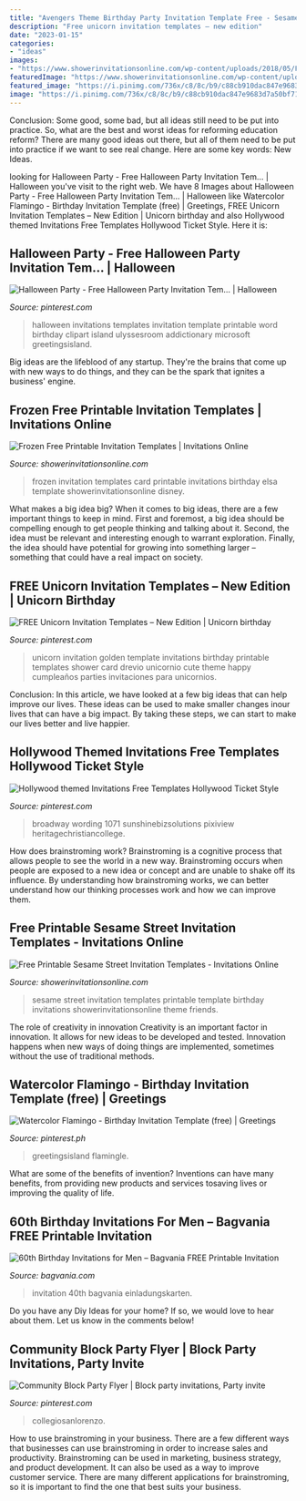 ```yaml
---
title: "Avengers Theme Birthday Party Invitation Template Free - Sesame Street Invitation Templates Printable Template Birthday Invitations Showerinvitationsonline Theme Friends"
description: "Free unicorn invitation templates – new edition"
date: "2023-01-15"
categories:
- "ideas"
images:
- "https://www.showerinvitationsonline.com/wp-content/uploads/2018/05/Free-Online-Sesame-Street-Invitation-Template.jpg"
featuredImage: "https://www.showerinvitationsonline.com/wp-content/uploads/2017/05/Green-Frozen-Invitation-Card.jpg"
featured_image: "https://i.pinimg.com/736x/c8/8c/b9/c88cb910dac847e9683d7a50bf713616.jpg"
image: "https://i.pinimg.com/736x/c8/8c/b9/c88cb910dac847e9683d7a50bf713616.jpg"
---
```



Conclusion: Some good, some bad, but all ideas still need to be put into practice.
So, what are the best and worst ideas for reforming education reform? There are many good ideas out there, but all of them need to be put into practice if we want to see real change. Here are some key words: New Ideas.

	

		
looking for Halloween Party - Free Halloween Party Invitation Tem… | Halloween you've visit to the right web. We have 8 Images about Halloween Party - Free Halloween Party Invitation Tem… | Halloween like Watercolor Flamingo - Birthday Invitation Template (free) | Greetings, FREE Unicorn Invitation Templates – New Edition | Unicorn birthday and also Hollywood themed Invitations Free Templates Hollywood Ticket Style. Here it is:
		
    
## Halloween Party - Free Halloween Party Invitation Tem… | Halloween

<img loading=lazy src="https://i.pinimg.com/736x/c0/19/08/c01908a2bf1fb7ac24235ff1e4e4db88--halloween-clipart-halloween-invitations.jpg" onerror="this.onerror=null;this.src='https://tse1.mm.bing.net/th?id=OIP.5h0lnFJo7JZhbGJVvw2gpQHaKs&amp;pid=15.1';" alt="Halloween Party - Free Halloween Party Invitation Tem… | Halloween">

_Source: pinterest.com_

>halloween invitations templates invitation template printable word birthday clipart island ulyssesroom addictionary microsoft greetingsisland. 

	

Big ideas are the lifeblood of any startup. They're the brains that come up with new ways to do things, and they can be the spark that ignites a business' engine.

    
## Frozen Free Printable Invitation Templates | Invitations Online

<img loading=lazy src="https://www.showerinvitationsonline.com/wp-content/uploads/2017/05/Green-Frozen-Invitation-Card.jpg" onerror="this.onerror=null;this.src='https://tse1.mm.bing.net/th?id=OIP.mR5mT81gJXXRaiY0iQFIkAHaFV&amp;pid=15.1';" alt="Frozen Free Printable Invitation Templates | Invitations Online">

_Source: showerinvitationsonline.com_

>frozen invitation templates card printable invitations birthday elsa template showerinvitationsonline disney. 

	

What makes a big idea big?
When it comes to big ideas, there are a few important things to keep in mind. First and foremost, a big idea should be compelling enough to get people thinking and talking about it. Second, the idea must be relevant and interesting enough to warrant exploration. Finally, the idea should have potential for growing into something larger – something that could have a real impact on society.

    
## FREE Unicorn Invitation Templates – New Edition | Unicorn Birthday

<img loading=lazy src="https://i.pinimg.com/736x/6e/4f/f6/6e4ff60a1a39b1ea8bcc45771e0cb609.jpg" onerror="this.onerror=null;this.src='https://tse2.mm.bing.net/th?id=OIP.hyevl4xaamD_xRPwzQsVHwHaKu&amp;pid=15.1';" alt="FREE Unicorn Invitation Templates – New Edition | Unicorn birthday">

_Source: pinterest.com_

>unicorn invitation golden template invitations birthday printable templates shower card drevio unicornio cute theme happy cumpleaños parties invitaciones para unicornios. 

	

Conclusion:
In this article, we have looked at a few big ideas that can help improve our lives. These ideas can be used to make smaller changes inour lives that can have a big impact. By taking these steps, we can start to make our lives better and live happier.

    
## Hollywood Themed Invitations Free Templates Hollywood Ticket Style

<img loading=lazy src="https://i.pinimg.com/736x/54/5b/8b/545b8b48aeac8c6be761da45700217ad.jpg" onerror="this.onerror=null;this.src='https://tse1.mm.bing.net/th?id=OIP.unQQmB8BPchvLStxzH1rHQHaKY&amp;pid=15.1';" alt="Hollywood themed Invitations Free Templates Hollywood Ticket Style">

_Source: pinterest.com_

>broadway wording 1071 sunshinebizsolutions pixiview heritagechristiancollege. 

	

How does brainstroming work?
Brainstroming is a cognitive process that allows people to see the world in a new way. Brainstroming occurs when people are exposed to a new idea or concept and are unable to shake off its influence. By understanding how brainstroming works, we can better understand how our thinking processes work and how we can improve them.

    
## Free Printable Sesame Street Invitation Templates - Invitations Online

<img loading=lazy src="https://www.showerinvitationsonline.com/wp-content/uploads/2018/05/Free-Online-Sesame-Street-Invitation-Template.jpg" onerror="this.onerror=null;this.src='https://tse1.mm.bing.net/th?id=OIP.WkiDOC_GEo6stP1QOqxTBwHaLH&amp;pid=15.1';" alt="Free Printable Sesame Street Invitation Templates - Invitations Online">

_Source: showerinvitationsonline.com_

>sesame street invitation templates printable template birthday invitations showerinvitationsonline theme friends. 

	

The role of creativity in innovation
Creativity is an important factor in innovation. It allows for new ideas to be developed and tested. Innovation happens when new ways of doing things are implemented, sometimes without the use of traditional methods.

    
## Watercolor Flamingo - Birthday Invitation Template (free) | Greetings

<img loading=lazy src="https://i.pinimg.com/736x/92/85/11/928511d58ef5a29f8c728d2b2800fc5d.jpg" onerror="this.onerror=null;this.src='https://tse3.mm.bing.net/th?id=OIP.19Ko5cxsiTVHl1FXUYUjNwHaK0&amp;pid=15.1';" alt="Watercolor Flamingo - Birthday Invitation Template (free) | Greetings">

_Source: pinterest.ph_

>greetingsisland flamingle. 

	

What are some of the benefits of invention?
Inventions can have many benefits, from providing new products and services tosaving lives or improving the quality of life.

    
## 60th Birthday Invitations For Men – Bagvania FREE Printable Invitation

<img loading=lazy src="https://www.bagvania.com/wp-content/uploads/2015/01/Big-60th-Birthday-Invitations-for-Men.jpg" onerror="this.onerror=null;this.src='https://tse4.mm.bing.net/th?id=OIP.FdJ5O5ijY8obsNs49ivrhAHaKO&amp;pid=15.1';" alt="60th Birthday Invitations for Men – Bagvania FREE Printable Invitation">

_Source: bagvania.com_

>invitation 40th bagvania einladungskarten. 

	

Do you have any Diy Ideas for your home? If so, we would love to hear about them. Let us know in the comments below!

    
## Community Block Party Flyer | Block Party Invitations, Party Invite

<img loading=lazy src="https://i.pinimg.com/736x/c8/8c/b9/c88cb910dac847e9683d7a50bf713616.jpg" onerror="this.onerror=null;this.src='https://tse4.mm.bing.net/th?id=OIP.sukWPNaxa6RY8SdKqAr3WwAAAA&amp;pid=15.1';" alt="Community Block Party Flyer | Block party invitations, Party invite">

_Source: pinterest.com_

>collegiosanlorenzo. 

	

How to use brainstroming in your business.
There are a few different ways that businesses can use brainstroming in order to increase sales and productivity. Brainstroming can be used in marketing, business strategy, and product development. It can also be used as a way to improve customer service. There are many different applications for brainstroming, so it is important to find the one that best suits your business.

